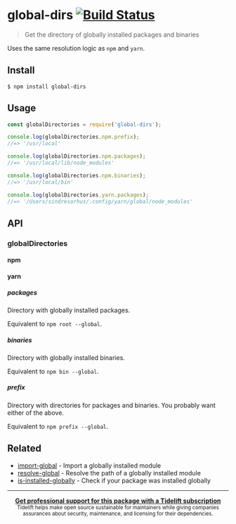 # global-dirs [![Build Status](https://travis-ci.org/sindresorhus/global-dirs.svg?branch=master)](https://travis-ci.org/sindresorhus/global-dirs)

> Get the directory of globally installed packages and binaries

Uses the same resolution logic as `npm` and `yarn`.


## Install

```
$ npm install global-dirs
```


## Usage

```js
const globalDirectories = require('global-dirs');

console.log(globalDirectories.npm.prefix);
//=> '/usr/local'

console.log(globalDirectories.npm.packages);
//=> '/usr/local/lib/node_modules'

console.log(globalDirectories.npm.binaries);
//=> '/usr/local/bin'

console.log(globalDirectories.yarn.packages);
//=> '/Users/sindresorhus/.config/yarn/global/node_modules'
```


## API

### globalDirectories

#### npm
#### yarn

##### packages

Directory with globally installed packages.

Equivalent to `npm root --global`.

##### binaries

Directory with globally installed binaries.

Equivalent to `npm bin --global`.

##### prefix

Directory with directories for packages and binaries. You probably want either of the above.

Equivalent to `npm prefix --global`.


## Related

- [import-global](https://github.com/sindresorhus/import-global) - Import a globally installed module
- [resolve-global](https://github.com/sindresorhus/resolve-global) - Resolve the path of a globally installed module
- [is-installed-globally](https://github.com/sindresorhus/is-installed-globally) - Check if your package was installed globally


---

<div align="center">
	<b>
		<a href="https://tidelift.com/subscription/pkg/npm-global-dirs?utm_source=npm-global-dirs&utm_medium=referral&utm_campaign=readme">Get professional support for this package with a Tidelift subscription</a>
	</b>
	<br>
	<sub>
		Tidelift helps make open source sustainable for maintainers while giving companies<br>assurances about security, maintenance, and licensing for their dependencies.
	</sub>
</div>
